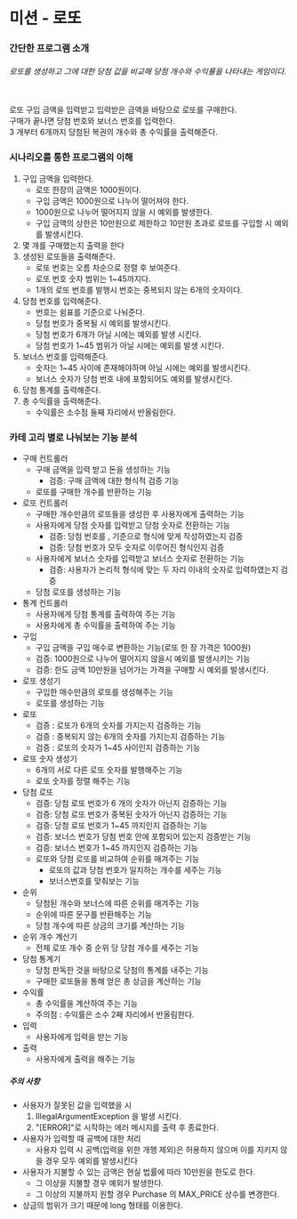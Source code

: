 # 미션 - 로또
### 간단한 프로그램 소개
###### 로또를 생성하고 그에 대한 당첨 값을 비교해 당첨 개수와 수익률을 나타내는 게임이다.
<br>
로또 구입 금액을 입력받고 입력받은 금액을 바탕으로 로또를 구매한다.
<br>
구매가 끝나면 당첨 번호와 보너스 번호를 입력한다.
<br>
3 개부터 6개까지 당첨된 복권의 개수와 총 수익률을 출력해준다.
<br> 

### 시나리오를 통한 프로그램의 이해 
1. 구입 금액을 입력한다. 
    - 로또 한장의 금액은 1000원이다. 
    - 구입 금액은 1000원으로 나누어 떨어져야 한다.
    - 1000원으로 나누어 떨어지지 않을 시 예외를 발생한다.
    - 구입 금액의 상한은 10만원으로 제한하고 10만원 초과로 로또를 구입할 시 예외를 발생시킨다. 
2. 몇 개를 구매했는지 출력을 한다
3. 생성된 로또들을 출력해준다.
    - 로또 번호는 오름 차순으로 정렬 후 보여준다. 
    - 로또 번호 숫자 범위는 1~45까지다. 
    - 1개의 로또 번호를 발행시 번호는 중복되지 않는 6개의 숫자이다.
4. 당첨 번호를 입력해준다.
   - 번호는 쉼표를 기준으로 나눠준다. 
   - 당첨 번호가 중복될 시 예외를 발생시킨다. 
   - 당첨 번호가 6개가 아닐 시에는 예외를 발생 시킨다.
   - 당첨 번호가 1~45 범위가 아닐 시에는 예외를 발생 시킨다. 
5. 보너스 번호를 입력해준다.
   - 숫자는 1~45 사이에 존재해야하며 아닐 시에는 예외를 발생시킨다.
   - 보너스 숫자가 당첨 번호 내에 포함되어도 예외를 발생시킨다. 
6. 당첨 통계를 출력해준다.
7. 총 수익률을 출력해준다.
   - 수익률은 소수점 둘째 자리에서 반올림한다.

### 카테 고리 별로 나눠보는 기능 분석
- 구매 컨트롤러 
  - 구매 금액을 입력 받고 돈을 생성하는 기능 
    - 검증: 구매 금액에 대한 형식적 검증 기능 
  - 로또를 구매한 개수를 반환하는 기능 
- 로또 컨트롤러
  - 구매한 개수만큼의 로또들을 생성한 후 사용자에게 출력하는 기능 
  - 사용자에게 당첨 숫자를 입력받고 당첨 숫자로 전환하는 기능
    - 검증: 당첨 번호를 , 기준으로 형식에 맞게 작성하였는지 검증 
    - 검증: 당첨 번호가 모두 숫자로 이루어진 형식인지 검증
  - 사용자에게 보너스 숫자를 입력받고 보너스 숫자로 전환하는 기능 
    - 검증: 사용자가 논리적 형식에 맞는 두 자리 이내의 숫자로 입력하였는지 검증 
  - 당첨 로또를 생성하는 기능 
- 통계 컨트롤러 
  - 사용자에게 당첨 통계를 출력하여 주는 기능 
  - 사용자에게 총 수익률을 출력하여 주는 기능 
- 구입 
  - 구입 금액을 구입 매수로 변환하는 기능(로또 한 장 가격은 1000원) 
  - 검증: 1000원으로 나누어 떨어지지 않을시 예외를 발생시키는 기능
  - 검증: 한도 금액 10만원을 넘어가는 가격을 구매할 시 예외를 발생시킨다. 
- 로또 생성기
  - 구입한 매수만큼의 로또를 생성해주는 기능
  - 로또를 생성하는 기능 
- 로또 
  - 검증 : 로또가 6개의 숫자를 가지는지 검증하는 기능 
  - 검증 : 중복되지 않는 6개의 숫자를 가지는지 검증하는 기능 
  - 검증 : 로또의 숫자가 1~45 사이인지 검증하는 기능 
- 로또 숫자 생성기 
  - 6개의 서로 다른 로또 숫자를 발행해주는 기능
  - 로또 숫자를 정렬 해주는 기능 
- 당첨 로또
  - 검증: 당첨 로또 번호가 6 개의 숫자가 아닌지 검증하는 기능
  - 검증: 당첨 로또 번호가 중복된 숫자가 아닌지 검증하는 기능
  - 검증: 당첨 로또 번호가 1~45 까지인지 검증하는 기능
  - 검증: 보너스 번호가 당첨 번호 안에 포함되어 있는지 검증받는 기능
  - 검증: 보너스 번호가 1~45 까지인지 검증하는 기능
  - 로또와 당첨 로또를 비교하여 순위를 매겨주는 기능 
    - 로또의 값과 당첨 번호가 일치하는 개수를 세주는 기능
    - 보너스번호를 맞춰보는 기능
- 순위
  - 당첨된 개수와 보너스에 따른 순위를 매겨주는 기능 
  - 순위에 따른 문구를 반환해주는 기능
  - 당첨 개수에 따른 상금의 크기를 계산하는 기능 
- 순위 개수 계산기 
  - 전체 로또 개수 중 순위 당 당첨 개수를 세주는 기능 
- 당첨 통계기
  - 당첨 판독한 것을 바탕으로 당첨의 통계를 내주는 기능
  - 구매한 로또들을 통해 얻은 총 상금을 계산하는 기능 
- 수익률 
  - 총 수익률을 계산하여 주는 기능 
  - 주의점 : 수익률은 소수 2째 자리에서 반올림한다. 
- 입력
  - 사용자에게 입력을 받는 기능  
- 출력 
  - 사용자에게 출력을 해주는 기능 
##### 주의 사항
- 사용자가 잘못된 값을 입력했을 시
  1. IllegalArgumentException 을 발생 시킨다.
  2. "[ERROR]"로 시작하는 에러 메시지를 출력 후 종료한다.
- 사용자가 입력할 때 공백에 대한 처리
  - 사용자 입력 시 공백(입력을 위한 개행 제외)은 허용하지 않으며 이를 지키지 않을 경우 모두 예외를 발생시킨다
- 사용자가 지불할 수 있는 금액은 현실 법률에 따라 10만원을 한도로 한다. 
  - 그 이상을 지불할 경우 예외가 발생한다. 
  - 그 이상의 지불까지 원할 경우 Purchase 의 MAX_PRICE 상수를 변경한다. 
- 상금의 범위가 크기 때문에 long 형태를 이용한다. 